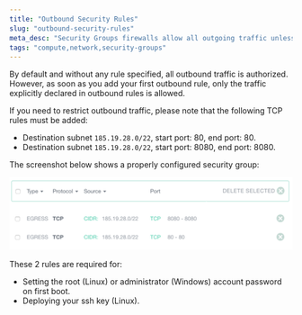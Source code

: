 ```yaml
---
title: "Outbound Security Rules"
slug: "outbound-security-rules"
meta_desc: "Security Groups firewalls allow all outgoing traffic unless an outgoing rule is declared. Some rules are mandatory to deploy your SSH key and set the password"
tags: "compute,network,security-groups"
---
```

By default and without any rule specified, all outbound traffic is authorized.
However, as soon as you add your first outbound rule, only the traffic
explicitly declared in outbound rules is allowed.

If you need to restrict outbound traffic, please note that the following TCP
rules must be added:

* Destination subnet `185.19.28.0/22`, start port: 80, end port: 80.
* Destination subnet `185.19.28.0/22`, start port: 8080, end port: 8080.

The screenshot below shows a properly configured security group:

![Outbound Rules](../img/compute/outbound-security-rules.png)

These 2 rules are required for:

* Setting the root (Linux) or administrator (Windows) account password on
  first boot.
* Deploying your ssh key (Linux).

